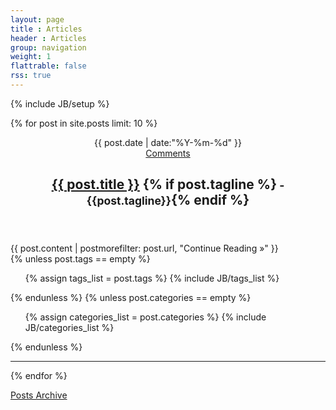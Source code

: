 ```yaml
---
layout: page
title : Articles
header : Articles
group: navigation
weight: 1
flattrable: false
rss: true
---
```

{% include JB/setup %}

{% for post in site.posts limit: 10 %}

<article class="post">
	<header>
		<div class="row-fluid">
			<div class="date span10">
				<span class="valign-middle">
					<i class="icon-time"> </i>
					{{ post.date | date:"%Y-%m-%d" }}
				</span>
			</div>			
			<div class="span2 comments-heading">
				<span class="valign-middle">
					<i class="icon-comment"> </i>
					<a href="{{post.url}}/#disqus_thread">Comments</a>
				</span>
			</div>
		</div>
		<div class="row-fluid">
			<div class="span12 post-title">
				<h1>
					<a title="Permalink to {{ post.title }}" href="{{post.url}}/">{{ post.title }}</a>
					{% if post.tagline %}<small> - {{post.tagline}}</small>{% endif %}
				</h1>
			</div>
		</div>
	</header>
	<div class="row-fluid">
		<div class="span12 post-wrapper">
			<div class="post-content">
				{{ post.content | postmorefilter: post.url, "Continue Reading &raquo;" }}
			</div>
			<div class="flattr-div">
				<a class="FlattrButton" 
					href="http://remyg.fr{{ page.url }}" 
					title="{{ page.title }}" 
					rel="flattr;tags:blog;"> </a>
			</div>
			{% unless post.tags == empty %}
				<div>
					<i class="icon-tags valign-middle float-left"> </i>
					<ul class="tag_box inline valign-middle">
						{% assign tags_list = post.tags %}
						{% include JB/tags_list %}
					</ul>
				</div>
			{% endunless %}  
			{% unless post.categories == empty %}
			<div>
				<i class="icon-folder-open valign-middle float-left"> </i>
				<ul class="tag_box inline valign-middle">
					{% assign categories_list = post.categories %}
					{% include JB/categories_list %}
				</ul>
			</div>
			{% endunless %} 
		</div>
	</div>
	<div class="row-fluid">
		<div class="span12">
			<hr/>
		</div>
	</div>
</article>

{% endfor %}

<p>
<a href="{{ BASE_PATH }}{{ site.JB.archive_path }}">Posts Archive</a>
</p>